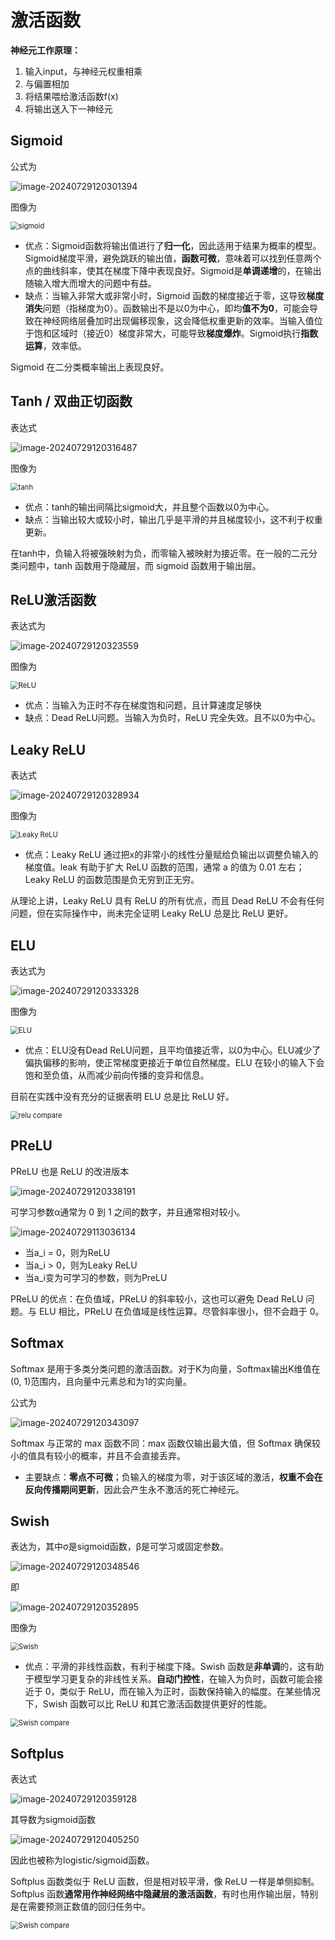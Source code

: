 # 激活函数

**神经元工作原理：**

1. 输入input，与神经元权重相乘
2. 与偏置相加
3. 将结果喂给激活函数f(x)
4. 将输出送入下一神经元



## Sigmoid

公式为

![image-20240729120301394](C:\Users\Kim\AppData\Roaming\Typora\typora-user-images\image-20240729120301394.png)

图像为

<img src="assets\sigmoid.png" alt="sigmoid" style="zoom: 80%;" />

- 优点：Sigmoid函数将输出值进行了**归一化**，因此适用于结果为概率的模型。Sigmoid梯度平滑，避免跳跃的输出值，**函数可微**，意味着可以找到任意两个点的曲线斜率，使其在梯度下降中表现良好。Sigmoid是**单调递增**的，在输出随输入增大而增大的问题中有益。
- 缺点：当输入非常大或非常小时，Sigmoid 函数的梯度接近于零，这导致**梯度消失**问题（指梯度为0）。函数输出不是以0为中心，即均**值不为0**，可能会导致在神经网络层叠加时出现偏移现象，这会降低权重更新的效率。当输入值位于饱和区域时（接近0）梯度非常大，可能导致**梯度爆炸**。Sigmoid执行**指数运算**，效率低。

 Sigmoid 在二分类概率输出上表现良好。



## Tanh / 双曲正切函数

表达式

![image-20240729120316487](C:\Users\Kim\AppData\Roaming\Typora\typora-user-images\image-20240729120316487.png)

图像为

<img src="assets\tanh.png" alt="tanh" style="zoom:80%;" />

- 优点：tanh的输出间隔比sigmoid大，并且整个函数以0为中心。
- 缺点：当输出较大或较小时，输出几乎是平滑的并且梯度较小，这不利于权重更新。

在tanh中，负输入将被强映射为负，而零输入被映射为接近零。在一般的二元分类问题中，tanh 函数用于隐藏层，而 sigmoid 函数用于输出层。



## ReLU激活函数

表达式为

![image-20240729120323559](C:\Users\Kim\AppData\Roaming\Typora\typora-user-images\image-20240729120323559.png)

图像为

<img src="assets\ReLU.png" alt="ReLU" style="zoom:80%;" />

- 优点：当输入为正时不存在梯度饱和问题，且计算速度足够快
- 缺点：Dead ReLU问题。当输入为负时，ReLU 完全失效。且不以0为中心。



## Leaky ReLU

表达式

![image-20240729120328934](C:\Users\Kim\AppData\Roaming\Typora\typora-user-images\image-20240729120328934.png)

图像为

<img src="D:\AllProjects\learning\Nets\assets\Leaky ReLU.png" alt="Leaky ReLU" style="zoom:80%;" />

- 优点：Leaky ReLU 通过把x的非常小的线性分量赋给负输出以调整负输入的梯度值。leak 有助于扩大 ReLU 函数的范围，通常 a 的值为 0.01 左右；Leaky ReLU 的函数范围是负无穷到正无穷。

从理论上讲，Leaky ReLU 具有 ReLU 的所有优点，而且 Dead ReLU 不会有任何问题，但在实际操作中，尚未完全证明 Leaky ReLU 总是比 ReLU 更好。



## ELU

表达式为

![image-20240729120333328](C:\Users\Kim\AppData\Roaming\Typora\typora-user-images\image-20240729120333328.png)

图像为

<img src="D:\AllProjects\learning\Nets\assets\ELU.png" alt="ELU" style="zoom:80%;" />

- 优点：ELU没有Dead ReLU问题，且平均值接近零，以0为中心。ELU减少了偏执偏移的影响，使正常梯度更接近于单位自然梯度。ELU 在较小的输入下会饱和至负值，从而减少前向传播的变异和信息。

目前在实践中没有充分的证据表明 ELU 总是比 ReLU 好。

<img src="D:\AllProjects\learning\Nets\assets\relu compare.png" alt="relu compare" style="zoom:80%;" />

## PReLU

PReLU 也是 ReLU 的改进版本

![image-20240729120338191](C:\Users\Kim\AppData\Roaming\Typora\typora-user-images\image-20240729120338191.png)

可学习参数α通常为 0 到 1 之间的数字，并且通常相对较小。

![image-20240729113036134](C:\Users\Kim\AppData\Roaming\Typora\typora-user-images\image-20240729113036134.png)

- 当a_i = 0，则为ReLU
- 当a_i > 0，则为Leaky ReLU
- 当a_i变为可学习的参数，则为PreLU

PReLU 的优点：在负值域，PReLU 的斜率较小，这也可以避免 Dead ReLU 问题。与 ELU 相比，PReLU 在负值域是线性运算。尽管斜率很小，但不会趋于 0。



## Softmax

Softmax 是用于多类分类问题的激活函数。对于K为向量，Softmax输出K维值在(0, 1)范围内，且向量中元素总和为1的实向量。

公式为

![image-20240729120343097](C:\Users\Kim\AppData\Roaming\Typora\typora-user-images\image-20240729120343097.png)

Softmax 与正常的 max 函数不同：max 函数仅输出最大值，但 Softmax 确保较小的值具有较小的概率，并且不会直接丢弃。

- 主要缺点：**零点不可微**；负输入的梯度为零，对于该区域的激活，**权重不会在反向传播期间更新**，因此会产生永不激活的死亡神经元。



## Swish

表达为，其中σ是sigmoid函数，β是可学习或固定参数。



![image-20240729120348546](C:\Users\Kim\AppData\Roaming\Typora\typora-user-images\image-20240729120348546.png)

即

![image-20240729120352895](C:\Users\Kim\AppData\Roaming\Typora\typora-user-images\image-20240729120352895.png)

图像为

<img src="D:\AllProjects\learning\Nets\assets\Swish.png" alt="Swish" style="zoom:80%;" />

- 优点：平滑的非线性函数，有利于梯度下降。Swish 函数是**非单调**的，这有助于模型学习更复杂的非线性关系。**自动门控性**，在输入为负时，函数可能会接近于 0，类似于 ReLU，而在输入为正时，函数保持输入的幅度。在某些情况下，Swish 函数可以比 ReLU 和其它激活函数提供更好的性能。

<img src="D:\AllProjects\learning\Nets\assets\Swish compare.png" alt="Swish compare" style="zoom:80%;" />

## Softplus

表达式

![image-20240729120359128](C:\Users\Kim\AppData\Roaming\Typora\typora-user-images\image-20240729120359128.png)

其导数为sigmoid函数

![image-20240729120405250](C:\Users\Kim\AppData\Roaming\Typora\typora-user-images\image-20240729120405250.png)

因此也被称为logistic/sigmoid函数。

Softplus 函数类似于 ReLU 函数，但是相对较平滑，像 ReLU 一样是单侧抑制。Softplus 函数**通常用作神经网络中隐藏层的激活函数**，有时也用作输出层，特别是在需要预测正数值的回归任务中。

<img src="D:\AllProjects\learning\Nets\assets\Softplus compare.png" alt="Swish compare" style="zoom:80%;" />


